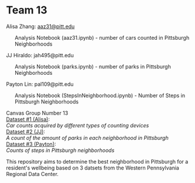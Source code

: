 # Team 13
Alisa Zhang: aaz31@pitt.edu <br>
<ul>Analysis Notebook (aaz31.ipynb) - number of cars counted in Pittsburgh Neighborhoods<br></ul>
JJ Hiraldo: jah495@pitt.edu<br>
<ul>Analysis Notebook (parks.ipynb) - number of parks in Pittsburgh Neighborhoods <br></ul>
Payton Lin: pal109@pitt.edu<br>
<ul>Analysis Notebook (StepsInNeighborhood.ipynb) - Number of Steps in Pittsburgh Neighborhoods<br></ul>

Canvas Group Number 13<br>
[Dataset #1 (Alisa)](https://data.wprdc.org/dataset/traffic-count-data-city-of-pittsburgh): <br>
_Car counts acquired by different types of counting devices_<br>
[Dataset #2 (JJ)](https://data.wprdc.org/dataset/parks):<br>
_A count of the amount of parks in each neighborhood in Pittsburgh_<br>
[Dataset #3 (Payton)](https://data.wprdc.org/dataset/city-steps):<br>
_Counts of steps in Pittsburgh neighborhoods_<br>

This repository aims to determine the best neighborhood in Pittsburgh for a resident's wellbeing based on 3 datsets from the Western Pennsylvania Regional Data Center. 
